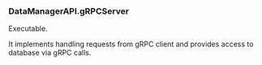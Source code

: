 ### DataManagerAPI.gRPCServer

Executable.

It implements handling requests from gRPC client and provides access to database via gRPC calls.